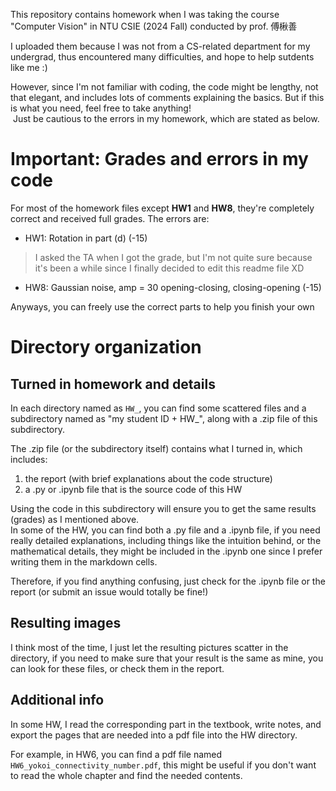 This repository contains homework when I was taking the course "Computer Vision" in NTU CSIE (2024 Fall) conducted by prof. 傅楸善

I uploaded them because I was not from a CS-related department for my undergrad, thus encountered many difficulties, and hope to help sutdents like me :)   

However, since I'm not familiar with coding, the code might be lengthy, not that elegant, and includes lots of comments explaining the basics.
But if this is what you need, feel free to take anything!  
 Just be cautious to the errors in my homework, which are stated as below.

# Important: Grades and errors in my code

For most of the homework files except __HW1__ and __HW8__, they're completely correct and received full grades.
The errors are:

- HW1: Rotation in part (d) (-15)
> I asked the TA when I got the grade, but I'm not quite sure because it's been a while since I finally decided to edit this readme file XD
- HW8: Gaussian noise, amp = 30 opening-closing, closing-opening (-15)

Anyways, you can freely use the correct parts to help you finish your own 

# Directory organization

## Turned in homework and details

In each directory named as `HW_`, you can find some scattered files and a subdirectory named as "my student ID + HW_", along with a .zip file of this subdirectory.

The .zip file (or the subdirectory itself) contains what I turned in, which includes:

1. the report (with brief explanations about the code structure)
2. a .py or .ipynb file that is the source code of this HW

Using the code in this subdirectory will ensure you to get the same results (grades) as I mentioned above.  
In some of the HW, you can find both a .py file and a .ipynb file, if you need really detailed explanations,
including things like the intuition behind, or the mathematical details, they might be included in the .ipynb one since I prefer writing them in the markdown cells.

Therefore, if you find anything confusing, just check for the .ipynb file or the report (or submit an issue would totally be fine!)

## Resulting images

I think most of the time, I just let the resulting pictures scatter in the directory, if you need to make sure that your result is the same as mine,
you can look for these files, or check them in the report.

## Additional info

In some HW, I read the corresponding part in the textbook, write notes, and export the pages that are needed into a pdf file into the HW directory.  

For example, in HW6, you can find a pdf file named `HW6_yokoi_connectivity_number.pdf`, this might be useful if you don't want to read the whole
chapter and find the needed contents.



